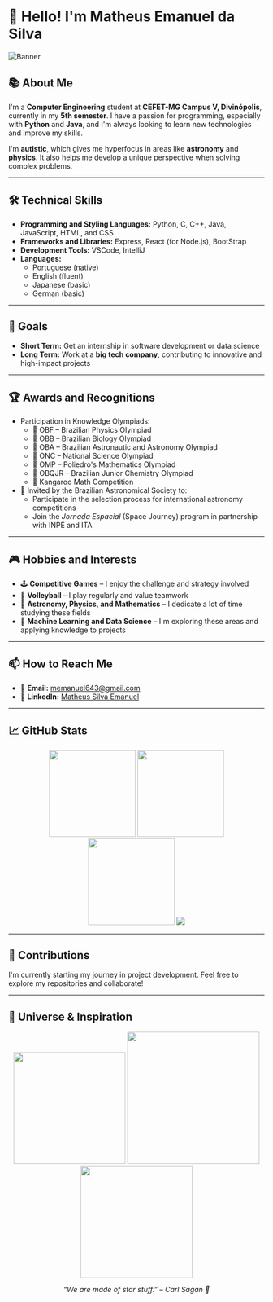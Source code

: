 # 👋 Hello! I'm Matheus Emanuel da Silva

![Banner](https://i.imgur.com/oQnRUfV.jpeg)

## 📚 About Me

I'm a **Computer Engineering** student at **CEFET-MG Campus V, Divinópolis**, currently in my **5th semester**. I have a passion for programming, especially with **Python** and **Java**, and I'm always looking to learn new technologies and improve my skills.

I'm **autistic**, which gives me hyperfocus in areas like **astronomy** and **physics**. It also helps me develop a unique perspective when solving complex problems.

---

## 🛠️ Technical Skills

- **Programming and Styling Languages:** Python, C, C++, Java, JavaScript, HTML, and CSS  
- **Frameworks and Libraries:** Express, React (for Node.js), BootStrap  
- **Development Tools:** VSCode, IntelliJ  
- **Languages:**  
  - Portuguese (native)  
  - English (fluent)  
  - Japanese (basic)  
  - German (basic)

---

## 🎯 Goals

- **Short Term:** Get an internship in software development or data science  
- **Long Term:** Work at a **big tech company**, contributing to innovative and high-impact projects

---

## 🏆 Awards and Recognitions

- Participation in Knowledge Olympiads:
  - 🥇 OBF – Brazilian Physics Olympiad  
  - 🥇 OBB – Brazilian Biology Olympiad  
  - 🥇 OBA – Brazilian Astronautic and Astronomy Olympiad  
  - 🥇 ONC – National Science Olympiad  
  - 🥇 OMP – Poliedro's Mathematics Olympiad  
  - 🥇 OBQJR – Brazilian Junior Chemistry Olympiad  
  - 🥇 Kangaroo Math Competition  
- 🌌 Invited by the Brazilian Astronomical Society to:
  - Participate in the selection process for international astronomy competitions  
  - Join the *Jornada Espacial* (Space Journey) program in partnership with INPE and ITA  

---

## 🎮 Hobbies and Interests

- 🕹️ **Competitive Games** – I enjoy the challenge and strategy involved  
- 🏐 **Volleyball** – I play regularly and value teamwork  
- 🔭 **Astronomy, Physics, and Mathematics** – I dedicate a lot of time studying these fields  
- 🤖 **Machine Learning and Data Science** – I'm exploring these areas and applying knowledge to projects

---

## 📫 How to Reach Me

- 📧 **Email:** [memanuel643@gmail.com](mailto:memanuel643@gmail.com)  
- 💼 **LinkedIn:** [Matheus Silva Emanuel](https://www.linkedin.com/in/matheus-silva-emanuel/)

---

## 📈 GitHub Stats

<p align="center">

  <!-- GitHub Stats -->
  <img height="170em" src="https://github-readme-stats.vercel.app/api?username=Matheus-Emanue123&show_icons=true&theme=dracula&include_all_commits=true&count_private=true&hide=contribs" />

  <!-- Top Languages -->
  <img height="170em" src="https://github-readme-stats.vercel.app/api/top-langs/?username=Matheus-Emanue123&layout=compact&theme=dracula&hide=JetBrains%20MPS,Jupyter%20Notebook" />

  <!-- Contribution Streaks -->
  <img height="170em" src="https://github-readme-streak-stats.herokuapp.com?user=Matheus-Emanue123&theme=dracula&hide_border=false" />

  <!-- Profile Summary -->
  <img src="https://github-profile-summary-cards.vercel.app/api/cards/profile-details?username=Matheus-Emanue123&theme=dracula" />

</p>

---

## 🤝 Contributions

I'm currently starting my journey in project development. Feel free to explore my repositories and collaborate!

---

## 🌌 Universe & Inspiration

<p align="center">
  <!-- Rotating Galaxy -->
  <img src="https://media3.giphy.com/media/v1.Y2lkPTc5MGI3NjExMjdyZGthcXRsNXB2aXZ3dHJ0dWZ3bTUxYTZscGdyYWE3Y2hsYzhzaSZlcD12MV9pbnRlcm5hbF9naWZfYnlfaWQmY3Q9Zw/oXpAjgGmhcEVbFr5a1/giphy.gif" width="220" />

  <!-- Spinning Black Hole -->
  <img src="https://media1.giphy.com/media/v1.Y2lkPTc5MGI3NjExMHZjMThma2podGxvemE4amFobXZ3bnYycnF6cm0yeDV2bjZsdHZrYiZlcD12MV9pbnRlcm5hbF9naWZfYnlfaWQmY3Q9Zw/5HSYaZTcRpYnS/giphy.gif" width="260" />

  <!-- Supernova Explosion -->
  <img src="https://media2.giphy.com/media/v1.Y2lkPTc5MGI3NjExZThoNWR1bWNqcHhieTRucWg3NnByZDBjY25ndXJ6emtvMmJnNTRuZCZlcD12MV9pbnRlcm5hbF9naWZfYnlfaWQmY3Q9Zw/bGgsc5mWoryfgKBx1u/giphy.gif" width="220" />
</p>

<p align="center"><i>“We are made of star stuff.” – Carl Sagan 🌠</i></p>
